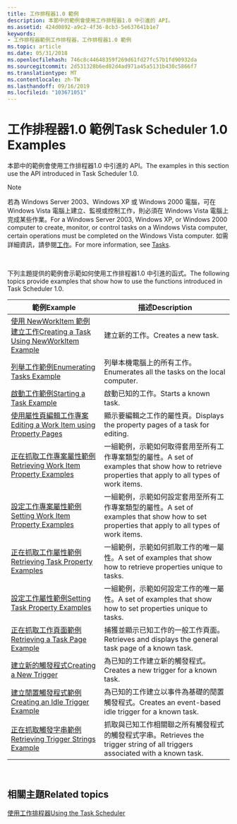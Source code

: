 ```yaml
---
title: 工作排程器1.0 範例
description: 本節中的範例會使用工作排程器1.0 中引進的 API。
ms.assetid: 424d0892-a9c2-4f36-8cb3-5e637641b1e7
keywords:
- 工作排程器範例工作排程器，工作排程器1.0 範例
ms.topic: article
ms.date: 05/31/2018
ms.openlocfilehash: 746c8c44648359f269d61fd27fc57b1fd90932da
ms.sourcegitcommit: 2d531328b6ed82d4ad971a45a5131b430c5866f7
ms.translationtype: MT
ms.contentlocale: zh-TW
ms.lasthandoff: 09/16/2019
ms.locfileid: "103671051"
---
```

# <a name="task-scheduler-10-examples"></a><span data-ttu-id="5e766-104">工作排程器1.0 範例</span><span class="sxs-lookup"><span data-stu-id="5e766-104">Task Scheduler 1.0 Examples</span></span>

<span data-ttu-id="5e766-105">本節中的範例會使用工作排程器1.0 中引進的 API。</span><span class="sxs-lookup"><span data-stu-id="5e766-105">The examples in this section use the API introduced in Task Scheduler 1.0.</span></span>

> [!Note]  
> <span data-ttu-id="5e766-106">若為 Windows Server 2003、Windows XP 或 Windows 2000 電腦，可在 Windows Vista 電腦上建立、監視或控制工作，則必須在 Windows Vista 電腦上完成某些作業。</span><span class="sxs-lookup"><span data-stu-id="5e766-106">For a Windows Server 2003, Windows XP, or Windows 2000 computer to create, monitor, or control tasks on a Windows Vista computer, certain operations must be completed on the Windows Vista computer.</span></span> <span data-ttu-id="5e766-107">如需詳細資訊，請參閱[工作](tasks.md)。</span><span class="sxs-lookup"><span data-stu-id="5e766-107">For more information, see [Tasks](tasks.md).</span></span>

 

<span data-ttu-id="5e766-108">下列主題提供的範例會示範如何使用工作排程器1.0 中引進的函式。</span><span class="sxs-lookup"><span data-stu-id="5e766-108">The following topics provide examples that show how to use the functions introduced in Task Scheduler 1.0.</span></span>



| <span data-ttu-id="5e766-109">範例</span><span class="sxs-lookup"><span data-stu-id="5e766-109">Example</span></span>                                                                                    | <span data-ttu-id="5e766-110">描述</span><span class="sxs-lookup"><span data-stu-id="5e766-110">Description</span></span>                                                                                   |
|--------------------------------------------------------------------------------------------|-----------------------------------------------------------------------------------------------|
| [<span data-ttu-id="5e766-111">使用 NewWorkItem 範例建立工作</span><span class="sxs-lookup"><span data-stu-id="5e766-111">Creating a Task Using NewWorkItem Example</span></span>](creating-a-task-using-newworkitem-example.md) | <span data-ttu-id="5e766-112">建立新的工作。</span><span class="sxs-lookup"><span data-stu-id="5e766-112">Creates a new task.</span></span>                                                                           |
| [<span data-ttu-id="5e766-113">列舉工作範例</span><span class="sxs-lookup"><span data-stu-id="5e766-113">Enumerating Tasks Example</span></span>](enumerating-tasks-example.md)                                 | <span data-ttu-id="5e766-114">列舉本機電腦上的所有工作。</span><span class="sxs-lookup"><span data-stu-id="5e766-114">Enumerates all the tasks on the local computer.</span></span>                                               |
| [<span data-ttu-id="5e766-115">啟動工作範例</span><span class="sxs-lookup"><span data-stu-id="5e766-115">Starting a Task Example</span></span>](starting-a-task-example.md)                                     | <span data-ttu-id="5e766-116">啟動已知的工作。</span><span class="sxs-lookup"><span data-stu-id="5e766-116">Starts a known task.</span></span>                                                                          |
| [<span data-ttu-id="5e766-117">使用屬性頁編輯工作專案</span><span class="sxs-lookup"><span data-stu-id="5e766-117">Editing a Work Item using Property Pages</span></span>](editing-a-work-item-using-property-pages.md)   | <span data-ttu-id="5e766-118">顯示要編輯之工作的屬性頁。</span><span class="sxs-lookup"><span data-stu-id="5e766-118">Displays the property pages of a task for editing.</span></span>                                            |
| [<span data-ttu-id="5e766-119">正在抓取工作專案屬性範例</span><span class="sxs-lookup"><span data-stu-id="5e766-119">Retrieving Work Item Property Examples</span></span>](retrieving-work-item-property-examples.md)       | <span data-ttu-id="5e766-120">一組範例，示範如何取得套用至所有工作專案類型的屬性。</span><span class="sxs-lookup"><span data-stu-id="5e766-120">A set of examples that show how to retrieve properties that apply to all types of work items.</span></span> |
| [<span data-ttu-id="5e766-121">設定工作專案屬性範例</span><span class="sxs-lookup"><span data-stu-id="5e766-121">Setting Work Item Property Examples</span></span>](setting-work-item-property-examples.md)             | <span data-ttu-id="5e766-122">一組範例，示範如何設定套用至所有工作專案類型的屬性。</span><span class="sxs-lookup"><span data-stu-id="5e766-122">A set of examples that show how to set properties that apply to all types of work items.</span></span>      |
| [<span data-ttu-id="5e766-123">正在抓取工作屬性範例</span><span class="sxs-lookup"><span data-stu-id="5e766-123">Retrieving Task Property Examples</span></span>](retrieving-task-property-examples.md)                 | <span data-ttu-id="5e766-124">一組範例，示範如何抓取工作的唯一屬性。</span><span class="sxs-lookup"><span data-stu-id="5e766-124">A set of examples that show how to retrieve properties unique to tasks.</span></span>                       |
| [<span data-ttu-id="5e766-125">設定工作屬性範例</span><span class="sxs-lookup"><span data-stu-id="5e766-125">Setting Task Property Examples</span></span>](setting-task-property-examples.md)                       | <span data-ttu-id="5e766-126">一組範例，示範如何設定工作的唯一屬性。</span><span class="sxs-lookup"><span data-stu-id="5e766-126">A set of examples that show how to set properties unique to tasks.</span></span>                            |
| [<span data-ttu-id="5e766-127">正在抓取工作頁面範例</span><span class="sxs-lookup"><span data-stu-id="5e766-127">Retrieving a Task Page Example</span></span>](retrieving-a-task-page-example.md)                       | <span data-ttu-id="5e766-128">捕獲並顯示已知工作的一般工作頁面。</span><span class="sxs-lookup"><span data-stu-id="5e766-128">Retrieves and displays the general task page of a known task.</span></span>                                 |
| [<span data-ttu-id="5e766-129">建立新的觸發程式</span><span class="sxs-lookup"><span data-stu-id="5e766-129">Creating a New Trigger</span></span>](creating-a-new-trigger.md)                                       | <span data-ttu-id="5e766-130">為已知的工作建立新的觸發程式。</span><span class="sxs-lookup"><span data-stu-id="5e766-130">Creates a new trigger for a known task.</span></span>                                                       |
| [<span data-ttu-id="5e766-131">建立閒置觸發程式範例</span><span class="sxs-lookup"><span data-stu-id="5e766-131">Creating an Idle Trigger Example</span></span>](creating-an-idle-trigger-example.md)                   | <span data-ttu-id="5e766-132">為已知的工作建立以事件為基礎的閒置觸發程式。</span><span class="sxs-lookup"><span data-stu-id="5e766-132">Creates an event-based idle trigger for a known task.</span></span>                                         |
| [<span data-ttu-id="5e766-133">正在抓取觸發字串範例</span><span class="sxs-lookup"><span data-stu-id="5e766-133">Retrieving Trigger Strings Example</span></span>](retrieving-trigger-strings-example.md)               | <span data-ttu-id="5e766-134">抓取與已知工作相關聯之所有觸發程式的觸發程式字串。</span><span class="sxs-lookup"><span data-stu-id="5e766-134">Retrieves the trigger string of all triggers associated with a known task.</span></span>                    |



 

## <a name="related-topics"></a><span data-ttu-id="5e766-135">相關主題</span><span class="sxs-lookup"><span data-stu-id="5e766-135">Related topics</span></span>

<dl> <dt>

[<span data-ttu-id="5e766-136">使用工作排程器</span><span class="sxs-lookup"><span data-stu-id="5e766-136">Using the Task Scheduler</span></span>](using-the-task-scheduler.md)
</dt> </dl>

 

 




